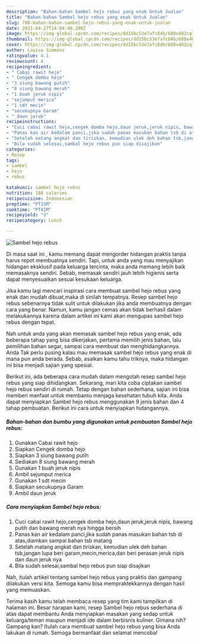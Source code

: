```yaml
---
description: "Bahan-bahan Sambel hejo rebus yang enak Untuk Jualan"
title: "Bahan-bahan Sambel hejo rebus yang enak Untuk Jualan"
slug: 780-bahan-bahan-sambel-hejo-rebus-yang-enak-untuk-jualan
date: 2021-04-27T14:04:48.200Z
image: https://img-global.cpcdn.com/recipes/dd15bc53e7afc84b/680x482cq70/sambel-hejo-rebus-foto-resep-utama.jpg
thumbnail: https://img-global.cpcdn.com/recipes/dd15bc53e7afc84b/680x482cq70/sambel-hejo-rebus-foto-resep-utama.jpg
cover: https://img-global.cpcdn.com/recipes/dd15bc53e7afc84b/680x482cq70/sambel-hejo-rebus-foto-resep-utama.jpg
author: Louisa Simmons
ratingvalue: 4.1
reviewcount: 4
recipeingredient:
- " Cabai rawit hejo"
- " Cengek domba hejo"
- "3 siung bawang putih"
- "8 siung bawang merah"
- "1 buah jeruk nipis"
- "sejumput merica"
- "1 sdt mecin"
- "secukupnya Garam"
- " daun jeruk"
recipeinstructions:
- "Cuci cabai rawit hejo,cengek domba hejo,daun jeruk,jeruk nipis, bawang putih dan bawang merah nya hingga bersih"
- "Panas kan air kedalam panci,jika sudah panas masukan bahan tsb di atas,diamkan sampai bahan tsb matang"
- "Setelah matang angkat dan tiriskan, kemudian ulek deh bahan tsb,jangan lupa beri garam,mecin,merica,dan beri perasan jeruk nipis dan daun jeruk nya"
- "Bila sudah selesai,sambal hejo rebus pun siap disajikan"
categories:
- Resep
tags:
- sambel
- hejo
- rebus

katakunci: sambel hejo rebus 
nutrition: 188 calories
recipecuisine: Indonesian
preptime: "PT15M"
cooktime: "PT41M"
recipeyield: "3"
recipecategory: Lunch

---
```



![Sambel hejo rebus](https://img-global.cpcdn.com/recipes/dd15bc53e7afc84b/680x482cq70/sambel-hejo-rebus-foto-resep-utama.jpg)

Di masa  saat ini , kamu memang dapat mengorder hidangan praktis tanpa harus repot membuatnya sendiri. Tapi, untuk anda yang mau menyajikan hidangan eksklusif pada keluarga tercinta, maka anda memang lebih baik memasaknya sendiri. Sebab, memasak sendiri jauh lebih higienis serta dapat menyesuaikan sesuai kesukaan keluarga.

Jika kamu lagi mencari inspirasi cara membuat sambel hejo rebus yang enak dan mudah dibuat,maka di sinilah tempatnya. Resep sambel hejo rebus  sebenarnya tidak sulit untuk dilakukan jika anda membuatnya dengan cara yang benar. Namun, kamu jangan cemas akan tidak berhasil dalam melakukannya 
karena dalam artikel ini kami akan mengupas sambel hejo rebus dengan tepat.  



Nah untuk anda yang akan memasak sambel hejo rebus yang enak, ada beberapa tahap yang bisa dikerjakan, pertama memilih jenis bahan, lalu pemilihan bahan segar, sampai cara membuat dan menghidangkannya. Anda Tak perlu pusing kalau mau memasak sambel hejo rebus yang enak di mana pun anda berada. Sebab, asalkan kamu  tahu triknya, maka hidangan ini bisa menjadi sajian yang spesial.

Berikut ini, ada beberapa cara mudah dalam mengolah resep sambel hejo rebus yang siap dihidangkan. Sekarang, mari kita coba ciptakan sambel hejo rebus sendiri di rumah. Tetap dengan bahan sederhana, sajian ini bisa memberi manfaat untuk membantu menjaga kesehatan tubuh kita. Anda dapat menyiapkan Sambel hejo rebus menggunakan 9 jenis bahan dan 4 tahap pembuatan. Berikut ini cara untuk menyiapkan hidangannya.

<!--inarticleads1-->

##### Bahan-bahan dan bumbu yang digunakan untuk pembuatan Sambel hejo rebus:

1. Gunakan  Cabai rawit hejo
1. Siapkan  Cengek domba hejo
1. Siapkan 3 siung bawang putih
1. Sediakan 8 siung bawang merah
1. Gunakan 1 buah jeruk nipis
1. Ambil sejumput merica
1. Gunakan 1 sdt mecin
1. Siapkan secukupnya Garam
1. Ambil  daun jeruk




<!--inarticleads2-->

##### Cara menyiapkan Sambel hejo rebus:

1. Cuci cabai rawit hejo,cengek domba hejo,daun jeruk,jeruk nipis, bawang putih dan bawang merah nya hingga bersih
1. Panas kan air kedalam panci,jika sudah panas masukan bahan tsb di atas,diamkan sampai bahan tsb matang
1. Setelah matang angkat dan tiriskan, kemudian ulek deh bahan tsb,jangan lupa beri garam,mecin,merica,dan beri perasan jeruk nipis dan daun jeruk nya
1. Bila sudah selesai,sambal hejo rebus pun siap disajikan




Nah, itulah artikel tentang  sambel hejo rebus  yang praktis dan gampang dilakukan versi kita. Semoga kamu bisa mempraktekkannya dengan hasil yang memuaskan. 

Terima kasih kamu telah membaca resep yang tim kami tampilkan di halaman ini. Besar harapan kami, resep  Sambel hejo rebus sederhana di atas dapat membantu Anda menyiapkan masakan yang sedap untuk keluarga/teman maupun menjadi ide dalam berbisnis kuliner. Gimana nih? Gampang kan? Itulah cara membuat sambel hejo rebus yang bisa Anda lakukan di rumah. Semoga bermanfaat dan selamat mencoba!

